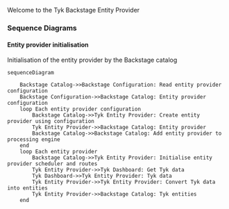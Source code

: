 Welcome to the Tyk Backstage Entity Provider


### Sequence Diagrams

#### Entity provider initialisation

Initialisation of the entity provider by the Backstage catalog

```mermaid
sequenceDiagram
    
    Backstage Catalog->>Backstage Configuration: Read entity provider configuration
    Backstage Configuration->>Backstage Catalog: Entity provider configuration
    loop Each entity provider configuration
        Backstage Catalog->>Tyk Entity Provider: Create entity provider using configuration
        Tyk Entity Provider->>Backstage Catalog: Entity provider
        Backstage Catalog->>Backstage Catalog: Add entity provider to processing engine
    end
    loop Each entity provider
        Backstage Catalog->>Tyk Entity Provider: Initialise entity provider scheduler and routes
        Tyk Entity Provider->>Tyk Dashboard: Get Tyk data
        Tyk Dashboard->>Tyk Entity Provider: Tyk data
        Tyk Entity Provider->>Tyk Entity Provider: Convert Tyk data into entities
        Tyk Entity Provider->>Backstage Catalog: Tyk entities
    end
```

